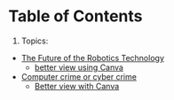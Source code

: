 # Table of Contents
1. Topics:
- [The Future of the Robotics Technology](https://docs.google.com/presentation/d/1dCsmZsAosnPHJA1jVGvc2FLJEKqJTSz8/edit?usp=sharing&ouid=101950237861040247688&rtpof=true&sd=true)
  - [better view using Canva](https://www.canva.com/design/DAFusj3GzCw/CYQbLcJlGSBJ7oq4B5lexw/edit)
- [Computer crime or cyber crime](https://docs.google.com/presentation/d/1IIx-Z2AGiFtrV530vRYvW9_phoPC26Yq/edit?usp=sharing&ouid=101950237861040247688&rtpof=true&sd=true)
  - [Better view with Canva](https://www.canva.com/design/DAFvGpEhyCY/PTfDecsLlzrwCXqSGx_hYw/edit)